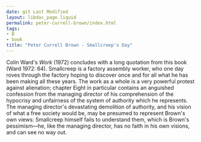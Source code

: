 ```yaml
---
date: git Last Modified
layout: libdoc_page.liquid
permalink: peter-currell-brown/index.html
tags:
- B
- book
title: "Peter Currell Brown - Smallcreep's Day"
---
```


Colin Ward's <em>Work</em> (1972) concludes with a long  quotation from this book (Ward 1972: 64). Smallcreep is a factory assembly  worker, who one day roves through the factory hoping to discover once and for  all what he has been making all these years. The work as a whole is a very  powerful protest against alienation; chapter Eight in particular contains an  anguished confession from the managing director of his comprehension of the  hypocrisy and unfairness of the system of authority which he represents. The  managing director's devastating demolition of authority, and his vision of what  a free society would be, may be presumed to represent Brown's own views:  Smallcreep himself fails to understand them, which is Brown's pessimism—he, like  the managing director, has no faith in his own visions, and can see no way out.